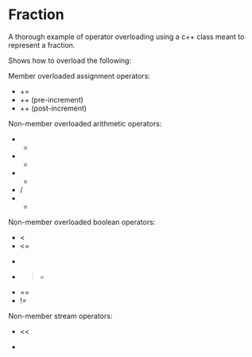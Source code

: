# Fraction
A thorough example of operator overloading using a c++ class meant to represent a fraction.

Shows how to overload the following:

Member overloaded assignment operators:
- +=
- ++ (pre-increment)
- ++ (post-increment)

Non-member overloaded arithmetic operators:
- +
- -
- *
- /
- -

Non-member overloaded boolean operators:
- <
- <=
- >
- >=
- ==
- !=

Non-member stream operators:
- <<
- >>

